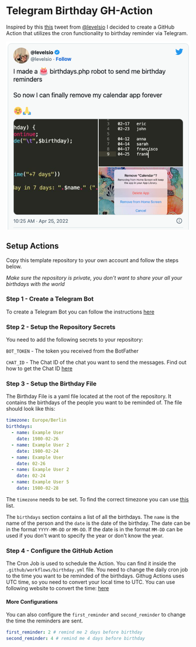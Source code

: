# Telegram Birthday GH-Action

Inspired by this [this](https://twitter.com/levelsio/status/1518506440939683840) tweet from [@levelsio](hhttps://twitter.com/levelsio) I decided to create a GitHub Action that utilizes the cron functionality to birthday reminder via Telegram.

![Image of Tweet](doc/image.png)
## Setup Actions

Copy this template repository to your own account and follow the steps below.

*Make sure the repository is private, you don't want to share your all your birthdays with the world*

### Step 1 - Create a Telegram Bot

To create a Telegram Bot you can follow the instructions [here](https://core.telegram.org/bots#6-botfather)

### Step 2 - Setup the Repository Secrets

You need to add the following secrets to your repository:

`BOT_TOKEN` - The token you received from the BotFather

`CHAT_ID` - The Chat ID of the chat you want to send the messages. Find out how to get the Chat ID [here](https://stackoverflow.com/questions/32423837/telegram-bot-how-to-get-a-group-chat-id)

### Step 3 - Setup the Birthday File

The Birthday File is a yaml file located at the root of the repository. It contains the birthdays of the people you want to be reminded of. The file should look like this:
```yaml
timezone: Europe/Berlin
birthdays:
  - name: Example User
    date: 1980-02-26
  - name: Example User 2
    date: 1980-02-24
  - name: Example User
    date: 02-26
  - name: Example User 2
    date: 02-24
  - name: Example User 5
    date: 1980-02-28
```

The `timezone` needs to be set. To find the correct timezone you can use [this](https://en.wikipedia.org/wiki/List_of_tz_database_time_zones) list.

The `birthdays` section contains a list of all the birthdays. The `name` is the name of the person and the `date` is the date of the birthday. The date can be in the format `YYYY-MM-DD` or `MM-DD`. If the date is in the format `MM-DD` can be used if you don't want to specify the year or don't know the year.

### Step 4 - Configure the GitHub Action

The Cron Job is used to schedule the Action. You can find it inside the `.github/workflows/birthday.yml` file. You need to change the daily cron job to the time you want to be reminded of the birthdays. Githug Actions uses UTC time, so you need to convert your local time to UTC. You can use following website to convert the time: [here](https://www.timeanddate.com/worldclock/converted.html?p1=0&p2=37)

#### More Configurations
You can also configure the `first_reminder` and `second_reminder` to change the time the reminders are sent. 
```yaml
first_reminder: 2 # remind me 2 days before birthday
second_reminder: 4 # remind me 4 days before birthday
```
